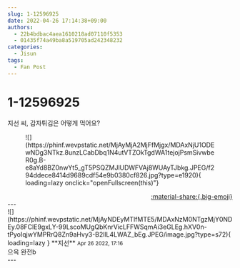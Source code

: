 ```yaml
---
slug: 1-12596925
date: 2022-04-26 17:14:38+09:00
authors:
  - 22b4bdbac4aea1610218ad07110f5353
  - 01435f74a49ba8a519705ad242348232
categories:
  - Jisun
tags:
  - Fan Post
---
```


# 1-12596925

<div class="post-container" markdown="1">
<div class="content-container md-sidebar__scrollwrap" markdown="1">

지선 씨, 감자튀김은 어떻게 먹어요?
<figure markdown="1">
![](https://phinf.wevpstatic.net/MjAyMjA2MjFfMjgx/MDAxNjU1ODEwNDg3NTkz.8unzLCabDbq1N4utVTZOkTgdWA1tejojPsmSivwbeR0g.B-e8aYd8BZ0nwYt5_gT5PSQZMJlUDWFVAj8WUAyTJbkg.JPEG/f294ddece8414d9689cdf54e9b0380cf826.jpg?type=e1920){ loading=lazy onclick="openFullscreen(this)"}
</figure>


</div>
</div>

<div style="text-align: right;" markdown="1">
<a href="https://weverse.io/fromis9/fanpost/1-12596925" style="text-align: right;">:material-share:{.big-emoji}</a>
</div>
---

<div class="comments-container md-sidebar__scrollwrap" markdown="1">
<div class="comment" markdown="1">
<div class='id-container' markdown="1">
![](https://phinf.wevpstatic.net/MjAyNDEyMTlfMTE5/MDAxNzM0NTgzMjY0NDEy.08FClE9gxLY-99LscoMUgQbKnrVicLFFWSqmAi3eGLEg.hXV0n-tPyoIqjwYMPRrQ8Zn9aHvy3-B2llL4LWAZ_bEg.JPEG/image.jpg?type=s72){ loading=lazy }
**<span class="artist">지선</span>** <small>Apr 26 2022, 17:16</small><br>
</div>
<div class='comment-body' markdown="1">
으윽 완전b
</div>
</div>
</div>
---
